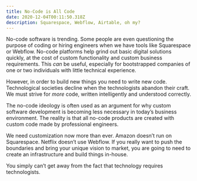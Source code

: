 ```yaml
---
title: No-Code is All Code
date: 2020-12-04T00:11:50.318Z
description: Squarespace, Webflow, Airtable, oh my?
---
```

No-code software is trending. Some people are even questioning the purpose of coding or hiring engineers when we have tools like Squarespace or Webflow. No-code platforms help grind out basic digital solutions quickly, at the cost of custom functionality and custom business requirements. This *can* be useful, especially for bootstrapped companies of one or two individuals with little technical experience.

However, in order to build new things you need to write new code. Technological societies decline when the technologists abandon their craft. We must strive for *more* code, written intelligently and understood correctly.

The no-code ideology is often used as an argument for why custom software development is becoming less necessary in today’s business environment. The reality is that all no-code products are created with custom code made by professional engineers.

We need customization now more than ever. Amazon doesn’t run on Squarespace. Netflix doesn’t use Webflow. If you really want to push the boundaries and bring your unique vision to market, you are going to need to create an infrastructure and build things in-house.

You simply can’t get away from the fact that technology requires technologists.